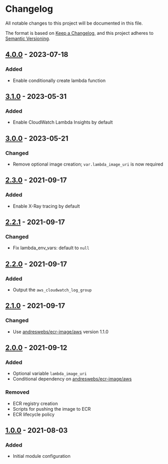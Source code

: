 # Changelog

All notable changes to this project will be documented in this file.

The format is based on [Keep a Changelog](https://keepachangelog.com/en/1.0.0/),
and this project adheres to
[Semantic Versioning](https://semver.org/spec/v2.0.0.html).

## [4.0.0] - 2023-07-18

### Added

- Enable conditionally create lambda function

## [3.1.0] - 2023-05-31

### Added

- Enable CloudWatch Lambda Insights by default

## [3.0.0] - 2023-05-21

### Changed

- Remove optional image creation; `var.lambda_image_uri` is now required

## [2.3.0] - 2021-09-17

### Added

- Enable X-Ray tracing by default

## [2.2.1] - 2021-09-17

### Changed

- Fix lambda_env_vars: default to `null`

## [2.2.0] - 2021-09-17

### Added

- Output the `aws_cloudwatch_log_group`

## [2.1.0] - 2021-09-17

### Changed

- Use
  [andreswebs/ecr-image/aws](https://registry.terraform.io/modules/andreswebs/ecr-image/aws/latest)
  version 1.1.0

## [2.0.0] - 2021-09-12

### Added

- Optional variable `lambda_image_uri`
- Conditional dependency on
  [andreswebs/ecr-image/aws](https://registry.terraform.io/modules/andreswebs/ecr-image/aws/latest)

### Removed

- ECR registry creation
- Scripts for pushing the image to ECR
- ECR lifecycle policy

## [1.0.0] - 2021-08-03

### Added

- Initial module configuration

[4.0.0]: https://github.com/andreswebs/terraform-aws-lambda-container/compare/3.1.0...4.0.0
[3.1.0]: https://github.com/andreswebs/terraform-aws-lambda-container/compare/3.0.0...3.1.0
[3.0.0]: https://github.com/andreswebs/terraform-aws-lambda-container/compare/2.3.0...3.0.0
[2.3.0]: https://github.com/andreswebs/terraform-aws-lambda-container/compare/2.2.1...2.3.0
[2.2.1]: https://github.com/andreswebs/terraform-aws-lambda-container/compare/2.2.0...2.2.1
[2.2.0]: https://github.com/andreswebs/terraform-aws-lambda-container/compare/2.1.0...2.2.0
[2.1.0]: https://github.com/andreswebs/terraform-aws-lambda-container/compare/1.0.0...2.1.0
[2.0.0]: https://github.com/andreswebs/terraform-aws-lambda-container/compare/1.0.0...2.0.0
[1.0.0]:  "#"
